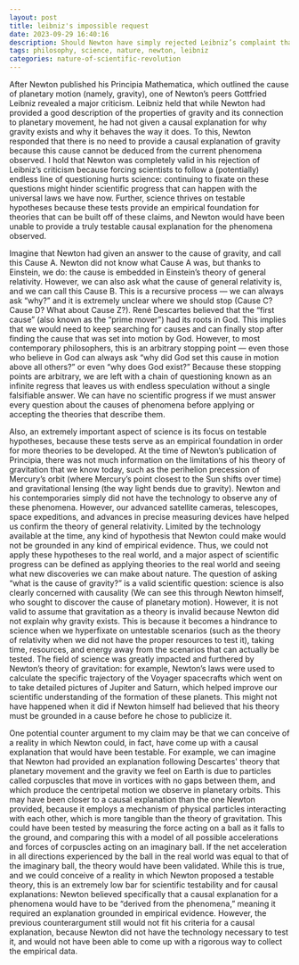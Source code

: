 ```yaml
---
layout: post
title: leibniz's impossible request
date: 2023-09-29 16:40:16
description: Should Newton have simply rejected Leibniz’s complaint that he hadn’t explained the causes of the properties of gravity? 
tags: philosophy, science, nature, newton, leibniz
categories: nature-of-scientific-revolution
---
```


After Newton published his Principia Mathematica, which outlined the cause of planetary motion (namely, gravity), one of Newton’s peers Gottfried Leibniz revealed a major criticism. Leibniz held that while Newton had provided a good description of the properties of gravity and its connection to planetary movement, he had not given a causal explanation for why gravity exists and why it behaves the way it does. To this, Newton responded that there is no need to provide a causal explanation of gravity because this cause cannot be deduced from the current phenomena observed. I hold that Newton was completely valid in his rejection of Leibniz’s criticism because forcing scientists to follow a (potentially) endless line of questioning hurts science: continuing to fixate on these questions might hinder scientific progress that can happen with the universal laws we have now. Further, science thrives on testable hypotheses because these tests provide an empirical foundation for theories that can be built off of these claims, and Newton would have been unable to provide a truly testable causal explanation for the phenomena observed.

Imagine that Newton had given an answer to the cause of gravity, and call this Cause A. Newton did not know what Cause A was, but thanks to Einstein, we do: the cause is embedded in Einstein’s theory of general relativity. However, we can also ask what the cause of general relativity is, and we can call this Cause B. This is a recursive process — we can always ask “why?” and it is extremely unclear where we should stop (Cause C? Cause D? What about Cause Z?). René Descartes believed that the “first cause” (also known as the “prime mover”) had its roots in God. This implies that we would need to keep searching for causes and can finally stop after finding the cause that was set into motion by God. However, to most contemporary philosophers, this is an arbitrary stopping point — even those who believe in God can always ask “why did God set this cause in motion above all others?” or even “why does God exist?” Because these stopping points are arbitrary, we are left with a chain of questioning known as an infinite regress that leaves us with endless speculation without a single falsifiable answer. We can have no scientific progress if we must answer every question about the causes of phenomena before applying or accepting the theories that describe them. 

Also, an extremely important aspect of science is its focus on testable hypotheses, because these tests serve as an empirical foundation in order for more theories to be developed. At the time of Newton’s publication of Principia, there was not much information on the limitations of his theory of gravitation that we know today, such as the perihelion precession of Mercury’s orbit (where Mercury’s point closest to the Sun shifts over time) and gravitational lensing (the way light bends due to gravity). Newton and his contemporaries simply did not have the technology to observe any of these phenomena. However, our advanced satellite cameras, telescopes, space expeditions, and advances in precise measuring devices have helped us confirm the theory of general relativity. Limited by the technology available at the time, any kind of hypothesis that Newton could make would not be grounded in any kind of empirical evidence. Thus, we could not apply these hypotheses to the real world, and a major aspect of scientific progress can be defined as applying theories to the real world and seeing what new discoveries we can make about nature. The question of asking “what is the cause of gravity?” is a valid scientific question: science is also clearly concerned with causality (We can see this through Newton himself, who sought to discover the cause of planetary motion). However, it is not valid to assume that gravitation as a theory is invalid because Newton did not explain why gravity exists. This is because it becomes a hindrance to science when we hyperfixate on untestable scenarios (such as the theory of relativity when we did not have the proper resources to test it), taking time, resources, and energy away from the scenarios that can actually be tested. The field of science was greatly impacted and furthered by Newton’s theory of gravitation: for example, Newton’s laws were used to calculate the specific trajectory of the Voyager spacecrafts which went on to take detailed pictures of Jupiter and Saturn, which helped improve our scientific understanding of the formation of these planets. This might not have happened when it did if Newton himself had believed that his theory must be grounded in a cause before he chose to publicize it.

One potential counter argument to my claim may be that we can conceive of a reality in which Newton could, in fact, have come up with a causal explanation that would have been testable. For example, we can imagine that Newton had provided an explanation following Descartes' theory that planetary movement and the gravity we feel on Earth is due to particles called corpuscles that move in vortices with no gaps between them, and which produce the centripetal motion we observe in planetary orbits. This may have been closer to a causal explanation than the one Newton provided, because it employs a mechanism of physical particles interacting with each other, which is more tangible than the theory of gravitation. This could have been tested by measuring the force acting on a ball as it falls to the ground, and comparing this with a model of all possible accelerations and forces of corpuscles acting on an imaginary ball. If the net acceleration in all directions experienced by the ball in the real world was equal to that of the imaginary ball, the theory would have been validated. While this is true, and we could conceive of a reality in which Newton proposed a testable theory, this is an extremely low bar for scientific testability and for causal explanations: Newton believed specifically that a causal explanation for a phenomena would have to be “derived from the phenomena,” meaning it required an explanation grounded in empirical evidence. However, the previous counterargument still would not fit his criteria for a causal explanation, because Newton did not have the technology necessary to test it, and would not have been able to come up with a rigorous way to collect the empirical data.


